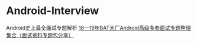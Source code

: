 # Android-Interview
Android史上最全面试专题解析
[18—19年BAT大厂Android高级多套面试专题整理集合（面试资料专题包分享）](https://github.com/Xiaxiao-1024/Android-Interview/blob/master/%E9%9D%A2%E8%AF%95/18%E2%80%9419%E5%B9%B4BAT%E5%A4%A7%E5%8E%82Android%E9%AB%98%E7%BA%A7%E5%A4%9A%E5%A5%97%E9%9D%A2%E8%AF%95%E4%B8%93%E9%A2%98%E6%95%B4%E7%90%86%E9%9B%86%E5%90%88%EF%BC%88%E9%9D%A2%E8%AF%95%E8%B5%84%E6%96%99%E4%B8%93%E9%A2%98%E5%8C%85%E5%88%86%E4%BA%AB%EF%BC%89.md)
